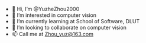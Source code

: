- 👋 Hi, I’m @YuzheZhou2000
- 👀 I’m interested in computer vision
- 🌱 I’m currently learning at School of Software, DLUT
- 💞️ I’m looking to collaborate on computer vision
- 📫 Call me at Zhou_yuz@163.com

<!---
YuzheZhou2000/YuzheZhou2000 is a ✨ special ✨ repository because its `README.md` (this file) appears on your GitHub profile.
You can click the Preview link to take a look at your changes.
--->

